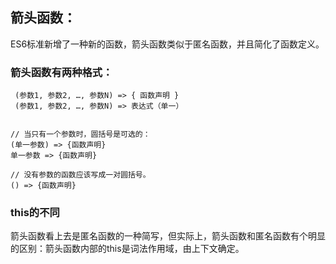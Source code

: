 ## 箭头函数：
  ES6标准新增了一种新的函数，箭头函数类似于匿名函数，并且简化了函数定义。

  ### 箭头函数有两种格式：

     (参数1, 参数2, …, 参数N) => { 函数声明 }
     (参数1, 参数2, …, 参数N) => 表达式（单一）


    // 当只有一个参数时，圆括号是可选的：
    (单一参数) => {函数声明}
    单一参数 => {函数声明}

    // 没有参数的函数应该写成一对圆括号。
    () => {函数声明}


  ### this的不同
   箭头函数看上去是匿名函数的一种简写，但实际上，箭头函数和匿名函数有个明显的区别：箭头函数内部的this是词法作用域，由上下文确定。
